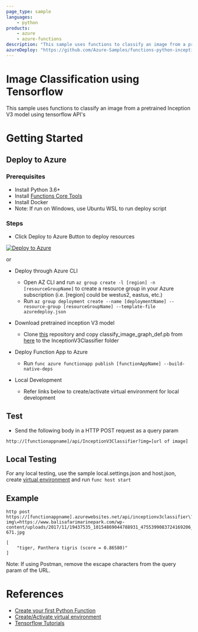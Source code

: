 ```yaml
---
page_type: sample
languages:
    - python
products:
    - azure
    - azure-functions
description: "This sample uses functions to classify an image from a pretrained Inception V3 model using tensorflow APIs."
azureDeploy: "https://github.com/Azure-Samples/functions-python-inceptionv3-inference/blob/master/azuredeploy.json"
---
```


# Image Classification using Tensorflow

This sample uses functions to classify an image from a pretrained Inception V3 model using tensorflow API's

# Getting Started

## Deploy to Azure

### Prerequisites

- Install Python 3.6+
- Install [Functions Core Tools](https://docs.microsoft.com/en-us/azure/azure-functions/functions-run-local#v2)
- Install Docker
- Note: If run on Windows, use Ubuntu WSL to run deploy script

### Steps

- Click Deploy to Azure Button to deploy resources

[![Deploy to Azure](http://azuredeploy.net/deploybutton.png)](https://azuredeploy.net/)

or

- Deploy through Azure CLI
    - Open AZ CLI and run ```az group create -l [region] -n [resourceGroupName]``` to create a resource group in your Azure subscription (i.e. [region] could be westus2, eastus, etc.)
    - Run ```az group deployment create --name [deploymentName] --resource-group [resourceGroupName] --template-file azuredeploy.json```

- Download pretrained inception V3 model
  - Clone [this](https://github.com/taey16/tf.git) repository and copy classify_image_graph_def.pb from [here](https://github.com/taey16/tf/tree/master/imagenet) to the InceptionV3Classifier folder

- Deploy Function App to Azure
  - Run `func azure functionapp publish [functionAppName] --build-native-deps` 

- Local Development
  - Refer links below to create/activate virtual environment for local development

## Test

- Send the following body in a HTTP POST request as a query param
```
http://[functionappname]/api/InceptionV3Classifier?img=[url of image]

```

## Local Testing

For any local testing, use the sample local.settings.json and host.json, create [virtual environment](https://docs.microsoft.com/en-us/azure/azure-functions/functions-create-first-function-python#create-and-activate-a-virtual-environment) and run `func host start`

## Example

```
http post https://[functionappname].azurewebsites.net/api/inceptionv3classifier\?img\=https://www.balisafarimarinepark.com/wp-content/uploads/2017/11/19437535_10154869044788931_4755399083724169206_n-671.jpg

[
    "tiger, Panthera tigris (score = 0.86580)"
]
```

Note: If using Postman, remove the escape characters from the query param of the URL.

# References

- [Create your first Python Function](https://docs.microsoft.com/en-us/azure/azure-functions/functions-create-first-function-python)
- [Create/Activate virtual environment](https://docs.microsoft.com/en-us/azure/azure-functions/functions-create-first-function-python#create-and-activate-a-virtual-environment)
- [Tensorflow Tutorials](https://www.tensorflow.org/tutorials/)

